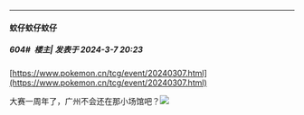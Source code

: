 ﻿
*****

####  蚊仔蚊仔蚊仔  
##### 604#         楼主| 发表于 2024-3-7 20:23

[https://www.pokemon.cn/tcg/event/20240307.html](https://www.pokemon.cn/tcg/event/20240307.html)

大赛一周年了，广州不会还在那小场馆吧？<img src="https://static.saraba1st.com/image/smiley/face2017/049.png" referrerpolicy="no-referrer">

